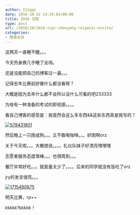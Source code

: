 ```yaml
---
author: 111qqz
date: 2016-10-22 14:34:01+00:00
title: 2016 沈阳
type: post
url: /2016/10/2016-icpc-shenyang-reigonal-onsite/
categories:
- 随笔杂谈
---
```


这两天一直睡不醒。。。

今天热身赛几乎睡了全场。

还是没能把自己的博客过一遍。。。

记得去年比赛前好像什么都没看呀？

大概是因为去年什么都不会所以没什么可看的吧233333

为啥有一种准备的考试的即视感。。。。

看自己博客的感受是：我竟然会这么多东西&&这些东西真是我写的？

[![578431801](https://111qqz.com/wordpress/wp-content/uploads/2016/10/578431801.jpg)
](https://111qqz.com/wordpress/wp-content/uploads/2016/10/578431801.jpg)



然后晚上一只困成狗。。。又不敢喝咖啡。。。好困啊orz



关于今天呢。。。大概想说。。。。礼仪队妹子好漂亮嘿嘿嘿

志愿者服务态度很棒。。。也很周到。。。

餐厅非常好吃。。。就是量太少了。。。。后来的同学就没有饭吃了orz

jry的发言很亮。。。



[![1715480875](https://111qqz.com/wordpress/wp-content/uploads/2016/10/1715480875.jpg)
](https://111qqz.com/wordpress/wp-content/uploads/2016/10/1715480875.jpg)

明天比赛，rp++

kkkkk?kkkkk！
